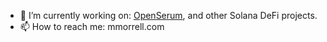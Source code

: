 - 🔭 I’m currently working on: [OpenSerum](https://openserum.io), and other Solana DeFi projects.
- 📫 How to reach me: mmorrell.com
